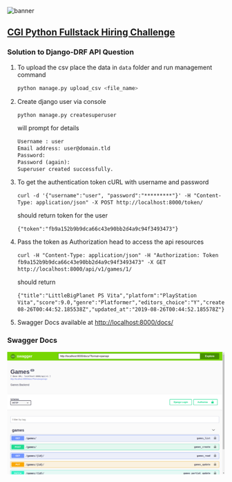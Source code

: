 ![banner](https://media-fastly.hackerearth.com/media/hackathon/cgi-python-fullstack-hiring-challenge/images/c187b650aa-cgi_hackathon_banner_1.png)
## [CGI Python Fullstack Hiring Challenge](https://www.hackerearth.com/challenges/hiring/cgi-python-fullstack-hiring-challenge/)

### Solution to Django-DRF API Question

   1. To upload the csv place the data in `data` folder and run management command
      ```python
      python manage.py upload_csv <file_name>
      ```
   2. Create django user via console
      ```python
      python manage.py createsuperuser
      ```
      will prompt for details
      ```shell
      Username : user
      Email address: user@domain.tld
      Password:
      Password (again):
      Superuser created successfully.
      ```
   3. To get the authentication token cURL with username and password
      ```shell
      curl -d '{"username":"user", "password":"*********"}' -H "Content-Type: application/json" -X POST http://localhost:8000/token/
      ```
      should return token for the user
      ```
      {"token":"fb9a152b9b9dca66c43e90bb2d4a9c94f3493473"}
      ```
   4. Pass the token as Authorization head to access the api resources
      ```shell
      curl -H "Content-Type: application/json" -H "Authorization: Token fb9a152b9b9dca66c43e90bb2d4a9c94f3493473" -X GET http://localhost:8000/api/v1/games/1/
      ```
      should return
      ```shell
      {"title":"LittleBigPlanet PS Vita","platform":"PlayStation Vita","score":9.0,"genre":"Platformer","editors_choice":"Y","created_at":"2019-08-26T00:44:52.185538Z","updated_at":"2019-08-26T00:44:52.185578Z"}
      ```
   5. Swagger Docs available at [http://localhost:8000/docs/](http://localhost:8000/docs/)


### Swagger Docs
![Swagger Docs](https://raw.githubusercontent.com/nixphix/assets/master/hack/he-games-api-swagger-docs.png)
